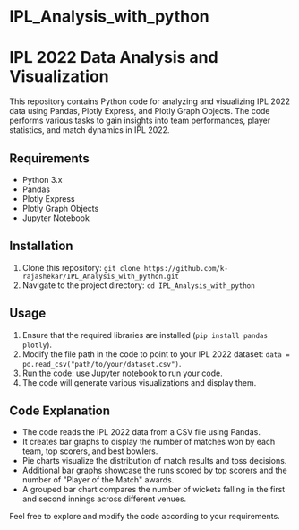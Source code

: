 # IPL_Analysis_with_python
# IPL 2022 Data Analysis and Visualization

This repository contains Python code for analyzing and visualizing IPL 2022 data using Pandas, Plotly Express, and Plotly Graph Objects. 
The code performs various tasks to gain insights into team performances, player statistics, and match dynamics in IPL 2022.

## Requirements
- Python 3.x
- Pandas
- Plotly Express
- Plotly Graph Objects
- Jupyter Notebook

## Installation
1. Clone this repository: `git clone https://github.com/k-rajashekar/IPL_Analysis_with_python.git`
2. Navigate to the project directory: `cd IPL_Analysis_with_python`

## Usage
1. Ensure that the required libraries are installed (`pip install pandas plotly`).
2. Modify the file path in the code to point to your IPL 2022 dataset: `data = pd.read_csv("path/to/your/dataset.csv")`.
3. Run the code: use Jupyter notebook to run your code.
4. The code will generate various visualizations and display them.

## Code Explanation
- The code reads the IPL 2022 data from a CSV file using Pandas.
- It creates bar graphs to display the number of matches won by each team, top scorers, and best bowlers.
- Pie charts visualize the distribution of match results and toss decisions.
- Additional bar graphs showcase the runs scored by top scorers and the number of "Player of the Match" awards.
- A grouped bar chart compares the number of wickets falling in the first and second innings across different venues.


Feel free to explore and modify the code according to your requirements.
